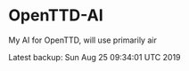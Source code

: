 # OpenTTD-AI
My AI for OpenTTD, will use primarily air

Latest backup: Sun Aug 25 09:34:01 UTC 2019
